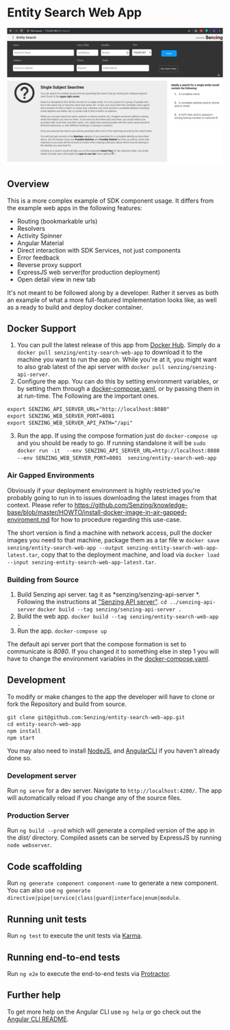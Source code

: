 # Entity Search Web App
<img src="src/assets/landing-page.png" alt="Screen Shot"/>

## Overview
This is a more complex example of SDK component usage. It differs from the example web apps in the following features:
* Routing (bookmarkable urls)
* Resolvers
* Activity Spinner
* Angular Material
* Direct interaction with SDK Services, not just components
* Error feedback
* Reverse proxy support
* ExpressJS web server(for production deployment)
* Open detail view in new tab

It's not meant to be followed along by a developer. Rather it serves as both an example of what a more full-featured implementation looks like, as well as a ready to build and deploy docker container.

## Docker Support
1. You can pull the latest release of this app from [Docker Hub](https://hub.docker.com/r/senzing/entity-search-web-app). Simply do a `docker pull senzing/entity-search-web-app` to download it to the machine you want to run the app on. While you're at it, you might want to also grab latest of the api server with `docker pull senzing/senzing-api-server`.
2. Configure the app. You can do this by setting environment variables, or by setting them through a [docker-compose.yaml](docker-compose.yaml), or by passing them in at run-time. The Following are the important ones.
```
export SENZING_API_SERVER_URL="http://localhost:8080"
export SENZING_WEB_SERVER_PORT=8081
export SENZING_WEB_SERVER_API_PATH="/api"
```
3. Run the app. If using the compose formation just do `docker-compose up` and you should be ready to go. If running standalone it will be 
`sudo docker run -it 
   --env SENZING_API_SERVER_URL=http://localhost:8080 
   --env SENZING_WEB_SERVER_PORT=8081 
   senzing/entity-search-web-app`

### Air Gapped Environments
Obviously if your deployment environment is highly restricted you're probably going to run in to issues downloading the latest images from that context. Please refer to https://github.com/Senzing/knowledge-base/blob/master/HOWTO/install-docker-image-in-air-gapped-enviroment.md for how to procedure regarding this use-case. 

The short version is find a machine with network access, pull the docker images you need to that machine, package them as a tar file w `docker save senzing/entity-search-web-app --output senzing-entity-search-web-app-latest.tar`, copy that to the deployment machine, and load via `docker load --input senzing-entity-search-web-app-latest.tar`.

### Building from Source
1. Build Senzing api server. tag it as *senzing/senzing-api-server *. Following the instructions at ["Senzing API server"](https://github.com/Senzing/senzing-api-server).
  `cd ../senzing-api-server`
  `docker build --tag senzing/senzing-api-server .`
2. Build the web app.
   `docker build --tag senzing/entity-search-web-app .`
3. Run the app. `docker-compose up`

The default api server port that the compose formation is set to communicate is *8080*. If you changed it to something else in step 1 you will have to change the environment variables in the [docker-compose.yaml](docker-compose.yaml).


## Development
To modify or make changes to the app the developer will have to clone or fork the Repository and build from source. 
```
git clone git@github.com:Senzing/entity-search-web-app.git
cd entity-search-web-app
npm install
npm start
```
You may also need to install [NodeJS](https://nodejs.org), and [AngularCLI](https://cli.angular.io/) if you haven't already done so.

### Development server
Run `ng serve` for a dev server. Navigate to `http://localhost:4200/`. The app will automatically reload if you change any of the source files.

### Production Server
Run `ng build --prod` which will generate a compiled version of the app in the _dist/_ directory. Compiled assets can be served by ExpressJS by running  `node webserver`.

## Code scaffolding
Run `ng generate component component-name` to generate a new component. You can also use `ng generate directive|pipe|service|class|guard|interface|enum|module`.

## Running unit tests

Run `ng test` to execute the unit tests via [Karma](https://karma-runner.github.io).

## Running end-to-end tests

Run `ng e2e` to execute the end-to-end tests via [Protractor](http://www.protractortest.org/).

## Further help

To get more help on the Angular CLI use `ng help` or go check out the [Angular CLI README](https://github.com/angular/angular-cli/blob/master/README.md).

